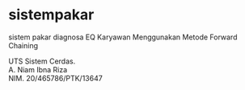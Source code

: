 # sistempakar
sistem pakar diagnosa EQ Karyawan Menggunakan Metode Forward Chaining

UTS Sistem Cerdas.<br>
A. Niam Ibna Riza <br>
NIM. 20/465786/PTK/13647
